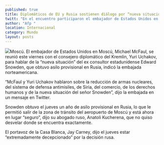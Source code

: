 ```yaml
---
published: true
title: Diplomáticos de EU y Rusia sostienen diálogo por “nueva situación” de Snowden
twitt: "En el encuentro participaron el embajador de Estados Unidos en Moscú, Michael McFaul, y el consejero diplomático del Kremlin, Yuri Uchakov"
author: "Afp "
location: Internacional
category: Mundo
layout: posts
---
```


![](http://i.imgur.com/nNxOee6m.jpg)Moscú. El embajador de Estados Unidos en Moscú, Michael McFaul, se reunió este viernes con el consejero diplomático del Kremlin, Yuri Uchakov, para hablar de la “nueva situación” del ex consultor estadunidense Edward Snowden, que obtuvo asilo provisional en Rusia, indicó la embajada norteamericana.

“McFaul y Yuri Uchakov hablaron sobre la reducción de armas nucleares, del sistema de defensa antimisiles, de Siria, del comercio, de los derechos humanos y de la nueva situación del señor Snowden”, dijo la embajada en un mensaje en Twitter.

Snowden obtuvo el jueves un año de asilo provisional en Rusia, lo que le permitió salir de la zona de tránsito del aeropuerto de Moscú y está ahora en lugar “seguro”, dijo su abogado ruso, Anatoli Kucherena, que no quiso desvelar donde se encuentra exactamente.

El portavoz de la Casa Blanca, Jay Carney, dijo el jueves estar “extremadamente decepcionado” por la decisión rusa.
